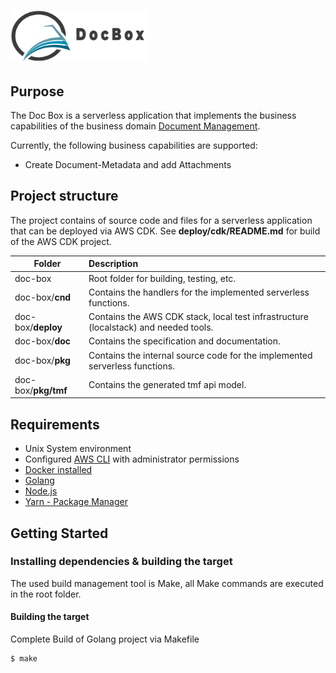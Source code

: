 # <img src="doc/doc-box.png" width="220" height="80">

## Purpose
The Doc Box is a serverless application that implements the business capabilities of the business domain
[Document Management](https://www.tmforum.org/resources/standard/tmf667-document-management-api-rest-specification-r17-0-1/).

Currently, the following business capabilities are supported:
- Create Document-Metadata and add Attachments

## Project structure
The project contains of source code and files for a serverless application that can be deployed via AWS CDK.
See **deploy/cdk/README.md** for build of the AWS CDK project.

| Folder              | Description                                                                          |
|---------------------|:-------------------------------------------------------------------------------------|
 | doc-box             | Root folder for building, testing, etc.                                              |
| doc-box/**cnd**     | Contains the handlers for the implemented serverless functions.                      |
| doc-box/**deploy**  | Contains the AWS CDK stack, local test infrastructure (localstack) and needed tools. |
| doc-box/**doc**     | Contains the specification and documentation.                                        |
| doc-box/**pkg**     | Contains the internal source code for the implemented serverless functions.          |
| doc-box/**pkg/tmf** | Contains the generated tmf api model.                                                |

## Requirements
* Unix System environment
* Configured [AWS CLI](https://docs.aws.amazon.com/cli/latest/userguide/cli-chap-welcome.html) with administrator permissions
* [Docker installed](https://www.docker.com/community-edition)
* [Golang](https://golang.org)
* [Node.js](https://nodejs.org/en/download/)
* [Yarn - Package Manager](https://yarnpkg.com/)

## Getting Started
### Installing dependencies & building the target
The used build management tool is Make, all Make commands are executed in the root folder.

#### Building the target
Complete Build of Golang project via Makefile
```shell
$ make
```